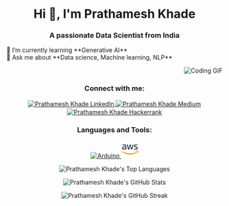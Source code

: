 <h1 align="center">Hi 👋, I'm Prathamesh Khade</h1>
<h3 align="center">A passionate Data Scientist from India</h3>

<p align="left"> 
  🌱 I’m currently learning **Generative AI**  
  <br> 💬 Ask me about **Data science, Machine learning, NLP**
</p>

<p align="right">
  <img src="https://media3.giphy.com/media/v1.Y2lkPTc5MGI3NjExbjVhd3MybTFtcTdiYWxxdTEzZ25senFoMzJsOWM3aHVoczFveTQ0MiZlcD12MV9pbnRlcm5hbF9naWZfYnlfaWQmY3Q9Zw/qgQUggAC3Pfv687qPC/giphy.webp" width="250px" alt="Coding GIF" />
</p>

<h3 align="center">Connect with me:</h3>
<p align="center">
  <a href="https://linkedin.com/in/prathamesh-khade-434615217" target="_blank">
    <img align="center" src="https://raw.githubusercontent.com/rahuldkjain/github-profile-readme-generator/master/src/images/icons/Social/linked-in-alt.svg" alt="Prathamesh Khade LinkedIn" height="30" width="40" />
  </a>
  <a href="https://medium.com/@prathamesh.khade20" target="_blank">
    <img align="center" src="https://raw.githubusercontent.com/rahuldkjain/github-profile-readme-generator/master/src/images/icons/Social/medium.svg" alt="Prathamesh Khade Medium" height="30" width="40" />
  </a>
  <a href="https://www.hackerrank.com/@prathamesh_khad1" target="_blank">
    <img align="center" src="https://raw.githubusercontent.com/rahuldkjain/github-profile-readme-generator/master/src/images/icons/Social/hackerrank.svg" alt="Prathamesh Khade Hackerrank" height="30" width="40" />
  </a>
</p>

<h3 align="center">Languages and Tools:</h3>
<p align="center"> 
  <a href="https://www.arduino.cc/" target="_blank" rel="noreferrer">
    <img src="https://cdn.worldvectorlogo.com/logos/arduino-1.svg" alt="Arduino" width="40" height="40"/>
  </a>
  <!-- Add more tools here following the same pattern -->
  <a href="https://aws.amazon.com" target="_blank" rel="noreferrer">
    <img src="https://raw.githubusercontent.com/devicons/devicon/master/icons/amazonwebservices/amazonwebservices-original-wordmark.svg" alt="AWS" width="40" height="40"/>
  </a>
  <!-- Add other technologies as you wish -->
</p>

<p align="center">
  <img src="https://github-readme-stats.vercel.app/api/top-langs?username=pk-kolhapurkar&show_icons=true&locale=en&layout=compact" alt="Prathamesh Khade's Top Languages" />
</p>

<p align="center">
  <img src="https://github-readme-stats.vercel.app/api?username=pk-kolhapurkar&show_icons=true&locale=en" alt="Prathamesh Khade's GitHub Stats" />
</p>

<p align="center">
  <img src="https://github-readme-streak-stats.herokuapp.com/?user=pk-kolhapurkar&" alt="Prathamesh Khade's GitHub Streak" />
</p>

